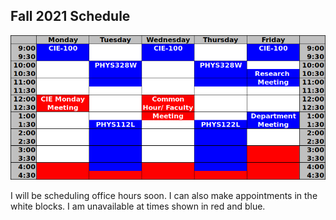 ## Fall 2021 Schedule

<!-- My summer schedule is flexible. [Please get in touch](mailto:lriley@ursinus.edu) if you'd like to meet. -->

![Schedule](/assets/img/schedule.png) 

<!-- Virtual office hours are shown in yellow. During these times, I will
be "on call" in Teams to meet or interact in the chat. -->

I will be scheduling office hours soon. I can also make appointments in the white blocks. I am unavailable at times shown in red and blue.
